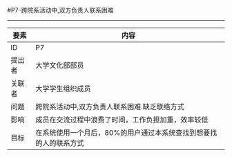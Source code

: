 #P7-跨院系活动中,双方负责人联系困难

---
| 要素 | 内容 |
| --- | --- |
| ID |P7 |
| 提出者 | 大学文化部部员 |
| 关联者 | 大学学生组织成员 |
| 问题 | 跨院系活动中,双方负责人联系困难.缺乏联络方式 |
| 影响 | 成员在交流过程中浪费了时间，工作负担加重，效率较低 |
| 目标 | 在系统使用一个月后，80%的用户通过本系统查找到想要找的人的联系方式|
